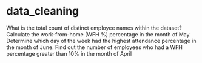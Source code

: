 # data_cleaning
What is the total count of distinct employee names within the dataset?
Calculate the work-from-home (WFH %) percentage in the month of May.
Determine which day of the week had the highest attendance percentage in the month of June.
Find out the number of employees who had a WFH percentage greater than 10% in the month of April
